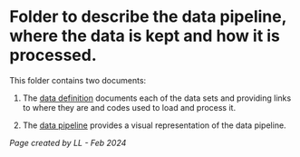 # Folder to describe the data pipeline, where the data is kept and how it is processed. 

This folder contains two documents: 

1. The [data definition](/docs/2.DataAcquisitionAndPreparation/Data%20Pipeline/DataDefinition.md) documents each of the data sets and providing links to where they are and codes used to load and process it. 

2. The [data pipeline](/docs/2.DataAcquisitionAndPreparation/Data%20Pipeline/DataPipeline.txt) provides a visual representation of the data pipeline. 


 *Page created by LL - Feb 2024*
